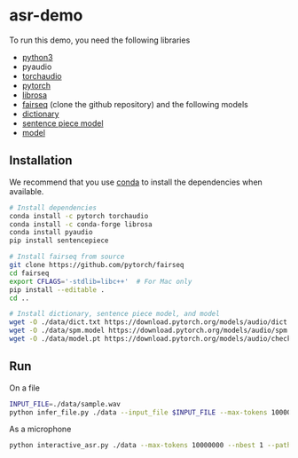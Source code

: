 # asr-demo

To run this demo, you need the following libraries
- [python3](https://www.python.org/download/releases/3.0/)
- pyaudio
- [torchaudio](https://github.com/pytorch/audio/tree/master/torchaudio)
- [pytorch](https://pytorch.org/)
- [librosa](https://librosa.github.io/librosa/)
- [fairseq](https://github.com/pytorch/fairseq) (clone the github repository)
and the following models
- [dictionary](https://download.pytorch.org/models/audio/dict.txt)
- [sentence piece model](https://download.pytorch.org/models/audio/spm.model)
- [model](https://download.pytorch.org/models/audio/checkpoint_avg_60_80.pt)

## Installation

We recommend that you use [conda](https://docs.conda.io/en/latest/miniconda.html) to install the dependencies when available.
```bash
# Install dependencies
conda install -c pytorch torchaudio
conda install -c conda-forge librosa
conda install pyaudio
pip install sentencepiece

# Install fairseq from source
git clone https://github.com/pytorch/fairseq
cd fairseq
export CFLAGS='-stdlib=libc++'  # For Mac only
pip install --editable .
cd ..

# Install dictionary, sentence piece model, and model
wget -O ./data/dict.txt https://download.pytorch.org/models/audio/dict.txt
wget -O ./data/spm.model https://download.pytorch.org/models/audio/spm.model
wget -O ./data/model.pt https://download.pytorch.org/models/audio/checkpoint_avg_60_80.pt
```

## Run
On a file
```bash
INPUT_FILE=./data/sample.wav
python infer_file.py ./data --input_file $INPUT_FILE --max-tokens 10000000 --nbest 1 --path ./data/model.pt --beam 40 --task speech_recognition --user-dir ./fairseq/examples/speech_recognition
```

As a microphone
```bash
python interactive_asr.py ./data --max-tokens 10000000 --nbest 1 --path ./data/model.pt --beam 40 --task speech_recognition --user-dir ./fairseq/examples/speech_recognition
```
